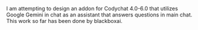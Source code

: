 I am attempting to design an addon for Codychat 4.0-6.0 that utilizes Google Gemini in chat as an assistant that answers questions in main chat.
This work so far has been done by blackboxai.
